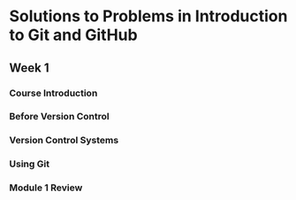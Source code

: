 # Solutions to Problems in Introduction to Git and GitHub

## Week 1

### Course Introduction

### Before Version Control

### Version Control Systems

### Using Git

### Module 1 Review

